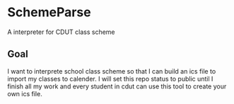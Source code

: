 # SchemeParse
A interpreter for CDUT class scheme
## Goal
I want to interprete school class scheme so that I can build an ics file to import my classes to calender.
I will set this repo status to public until I finish all my work and every student in cdut can use this tool to create your own ics file.
